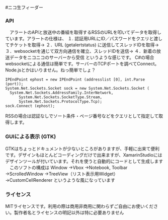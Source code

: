 #ニコ生フィーダー

<h3>API</h3>

　アラートのAPIと放送中の番組を取得するRSSのURLを叩いてデータを取得しています。アラートの仕様は、
  １. 認証用URLにID／パスワードをクエリと渡してチケットを取得→
  ２．URL (getalertstatus) に送信してスレッドIDを取得→
  ３．websocketを通じて双方向通信を確立、スレッドIDを送信→
  ４．新着の放送データをニコニコのサーバーから受信
というような感じです。
  C#の場合websocketによる通信は簡単です。サーバーのTCPポートを調べてConnect。Node.jsとかはいりません。ねっ簡単でしょ？
    
    IPEndPoint ephost = new IPEndPoint (addresslist [0], int.Parse (port));
    System.Net.Sockets.Socket sock = new System.Net.Sockets.Socket (
      System.Net.Sockets.AddressFamily.InterNetwork,
		  System.Net.Sockets.SocketType.Stream,
		  System.Net.Sockets.ProtocolType.Tcp);
    sock.Connect (ephost);

  RSSの場合は認証なしでソート条件・ページ番号などをクエリとして指定して取得します。
<h3>GUIによる表示 (GTK) </h3>

  GTKはちょっとドキュメントが少ないところがありますが、手軽に出来て便利です。デザインもほとんどコーディングだけで出来ますが、XamarinStudioにはデザインツールが付いています。それを使うと自動的にコードとして生成します
　このソフトの構成は
  Window
    →Vbox
      →Notebook, Toolbar
        →ScrolledWindow
          →TreeView（リスト表示用Widget）
            →CustomCellRenderer
というような風になっています
  
<h3>ライセンス</h3>
  MITライセンスです。利用の際は商用非商用に関わらずご自由にお使いください。製作者名とライセンスの明記以外は特に必要ありません
